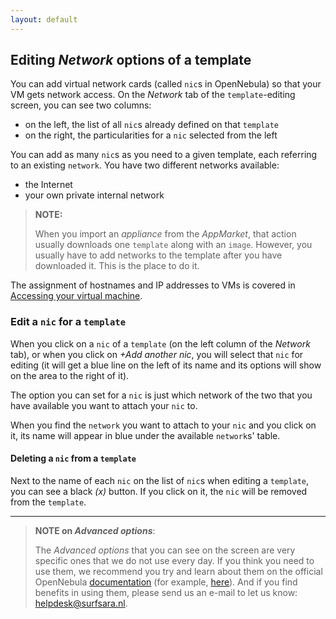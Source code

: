 ```yaml
---
layout: default
---
```

## Editing _Network_ options of a template

You can add virtual network cards (called `nic`s in OpenNebula) so that your VM gets network access. On the _Network_ tab of the `template`-editing screen, you can see two columns:
* on the left, the list of all `nic`s already defined on that `template`
* on the right, the particularities for a `nic` selected from the left

You can add as many `nic`s as you need to a given template, each referring to an existing `network`. You have two different networks available: 
* the Internet
* your own private internal network

>**NOTE:**
>
> When you import an _appliance_ from the _AppMarket_, that action usually downloads one `template` along with an `image`. However, you usually have to add networks to the template after you have downloaded it. This is the place to do it.

The assignment of hostnames and IP addresses to VMs is covered in [Accessing your virtual machine](access-your-VM).

### Edit a `nic` for a `template`

When you click on a `nic` of a `template` (on the left column of the _Network_ tab), or when you click on _+Add another nic_, you will select that `nic` for editing (it will get a blue line on the left of its name and its options will show on the area to the right of it). 

The option you can set for a `nic` is just which network of the two that you have available you want to attach your `nic` to.

When you find the `network` you want to attach to your `nic` and you click on it, its name will appear in blue under the available `network`s' table.

#### Deleting a `nic` from a `template`

Next to the name of each `nic` on the list of `nic`s when editing a `template`, you can see a black _(x)_ button. If you click on it, the `nic` will be removed from the `template`.

---

>**NOTE on _Advanced options_**:
>
>The _Advanced options_ that you can see on the screen are very specific ones that we do not use  every day. If you think you need to use them, we recommend you try and learn about them on the official OpenNebula [documentation](http://docs.opennebula.org/) (for example, [here](http://docs.opennebula.org/4.12/user/virtual_resource_management/vm_guide.html)). And if you find benefits in using them, please send us an e-mail to let us know: helpdesk@surfsara.nl.